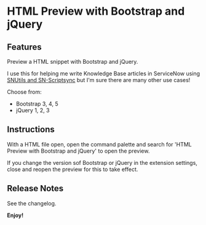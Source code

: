 # HTML Preview with Bootstrap and jQuery

## Features

Preview a HTML snippet with Bootstrap and jQuery.

I use this for helping me write Knowledge Base articles in ServiceNow using [SNUtils and SN-Scriptsync](https://www.arnoudkooi.com) but I'm sure there are many other use cases!

Choose from:
* Bootstrap 3, 4, 5
* jQuery 1, 2, 3

## Instructions

With a HTML file open, open the command palette and search for 'HTML Preview with Bootstrap and jQuery' to open the preview.

If you change the version sof Bootstrap or jQuery in the extension settings, close and reopen the preview for this to take effect.

## Release Notes

See the changelog.

**Enjoy!**
